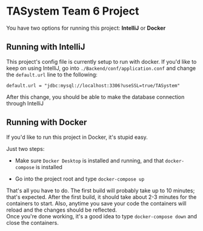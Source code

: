# TASystem Team 6 Project

You have two options for running this project: **IntelliJ** or **Docker**

## Running with IntelliJ

This project's config file is currently setup to run with docker. 
If you'd like to keep on using IntelliJ, go into `./Backend/conf/application.conf` and change the 
`default.url` line to the following: <br />
```jdbc
default.url = "jdbc:mysql://localhost:3306?useSSL=true/TASystem"
```

After this change, you should be able to make the database connection through IntelliJ

## Running with Docker 

If you'd like to run this project in Docker, it's stupid easy. 

Just two steps: 

* Make sure `Docker Desktop` is installed and running, and that `docker-compose` is installed

* Go into the project root and type `docker-compose up`

That's all you have to do. The first build will probably take up to 10 minutes; that's expected. 
After the first build, it should take about 2-3 minutes for the containers to start. 
Also, anytime you save your code the containers will reload and the changes should be reflected. <br />
Once you're done working, it's a good idea to type `docker-compose down` and close the containers.

